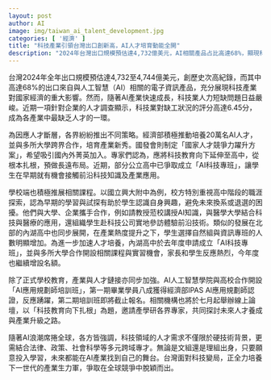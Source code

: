 ```yaml
---
layout: post
author: AI
image: img/taiwan_ai_talent_development.jpg
categories: [ '經濟' ]
title: "科技產業引領台灣出口創新高，AI人才培育動能全開"
description: "2024年台灣出口規模預估達4,732億美元，AI相關產品占比高達68%，顯現科技業對經濟的引擎角色。然而AI產業迅速擴張下，人力短缺問題加劇。政府與學界積極展開AI人才培育計劃，高中設立AI科技專班，業界與校園攜手實習與教學，產學專家共議科技教育扎根路徑。未來，具多元背景的跨域專才都能在AI產業大展拳腳，台灣也力拚全球人才競爭賽。"
---
```

台灣2024年全年出口規模預估達4,732至4,744億美元，創歷史次高紀錄，而其中高達68%的出口來自與人工智慧（AI）相關的電子資訊產品，充分展現科技產業對國家經濟的重大影響。然而，隨著AI產業快速成長，科技業人力短缺問題日益嚴峻。近期一項針對企業的人才調查顯示，科技業對缺工狀況的評分高達6.45分，成為各產業中最缺乏人才的一環。

為因應人才斷層，各界紛紛推出不同策略。經濟部積極推動培養20萬名AI人才，並與多所大學跨界合作，培育產業新秀。國發會則制定「國家人才競爭力躍升方案」，希望吸引國內外菁英加入。專家們認為，應將科技教育向下延伸至高中，從根本扎根，預做長遠布局。近期，部分公立高中已爭取成立「AI科技專班」，讓學生在早期就有機會接觸前沿科技知識及產業應用。

學校端也積極推展相關課程。以國立興大附中為例，校方特別重視高中階段的職涯探索，認為早期的學習與試探有助於學生認識自身興趣，避免未來換系或退選的困擾。他們與大學、企業攜手合作，例如請教授蒞校講授AI知識，與醫學大學結合科技與醫療的應用，還組織學生赴科技公司實地參訪體驗前沿技術。類似的發展在北部的內湖高中也同步展開，在產業熱度提升之下，學生選擇自然組與資訊專班的人數明顯增加。為進一步加速人才培養，內湖高中於去年度申請成立「AI科技專班」，並與多所大學合作開設相關課程與實習機會，家長和學生反應熱烈，今年度也繼續增設名額。

除了正式學校教育，產業與人才鏈接亦同步加強。AI人工智慧學院與高校合作開設「AI應用規劃師培訓班」，第一期畢業學員八成獲得經濟部IPAS AI應用規劃師認證，反應踴躍，第二期培訓班即將截止報名。相關機構也將於七月起舉辦線上論壇，以「科技教育向下扎根」為題，邀請產學研各界專家，共同探討未來人才養成與產業升級之路。

隨著AI浪潮席捲全球，各方皆強調，科技領域的人才需求不僅限於硬技術背景，更需結合法律、政策、社會科學等多元跨域專才。無論是文組還是理組出身，只要願意投入學習，未來都能在AI產業找到自己的舞台。台灣面對科技變局，正全力培養下一世代的產業生力軍，爭取在全球競爭中脫穎而出。